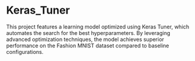 # Keras_Tuner
This project features a  learning model optimized using Keras Tuner, which automates the search for the best hyperparameters. By leveraging advanced optimization techniques, the model achieves superior performance on the Fashion MNIST dataset compared to baseline configurations.

